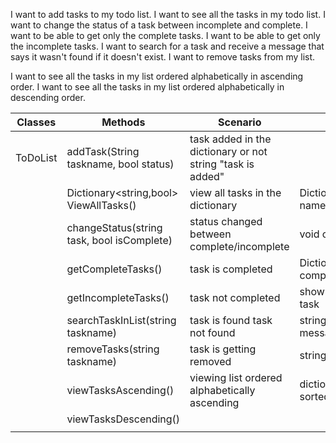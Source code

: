


I want to add tasks to my todo list.
I want to see all the tasks in my todo list.
I want to change the status of a task between incomplete and complete.
I want to be able to get only the complete tasks.
I want to be able to get only the incomplete tasks.
I want to search for a task and receive a message that says it wasn't found if it doesn't exist.
I want to remove tasks from my list.

I want to see all the tasks in my list ordered alphabetically in ascending order.
I want to see all the tasks in my list ordered alphabetically in descending order.

| Classes  | Methods                                    | Scenario                                      | Output                              |
|----------|--------------------------------------------|-----------------------------------------------|-------------------------------------|
| ToDoList | addTask(String taskname, bool status)|     task added in the dictionary or not                string "task is added"             |
|          | Dictionary<string,bool> ViewAllTasks()     | view all tasks in the dictionary              |Dictionary <string name, bool status>|
|          | changeStatus(string task, bool isComplete) | status changed between complete/incomplete    | void changing status                |
|          | getCompleteTasks()                         | task is completed                             | Dictionary with completedtasks
|          | getIncompleteTasks()                       | task not completed                            | show not completed task             |
|          | searchTaskInList(string taskname)          | task is found task not found                  | string task string message          |
|          | removeTasks(string taskname)               | task is getting removed                       | string task is removed              |
|          | viewTasksAscending()                       | viewing list ordered alphabetically ascending | dictionary<string,bool> sorted asc                                  |
|          | viewTasksDescending()                      |                                               |                                     |
|          |                                            |                                               |                                     |

